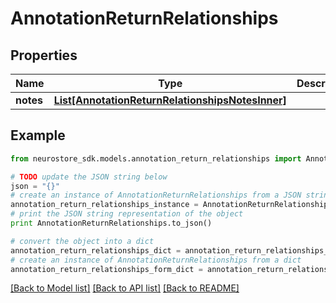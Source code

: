 # AnnotationReturnRelationships


## Properties
Name | Type | Description | Notes
------------ | ------------- | ------------- | -------------
**notes** | [**List[AnnotationReturnRelationshipsNotesInner]**](AnnotationReturnRelationshipsNotesInner.md) |  | [optional] 

## Example

```python
from neurostore_sdk.models.annotation_return_relationships import AnnotationReturnRelationships

# TODO update the JSON string below
json = "{}"
# create an instance of AnnotationReturnRelationships from a JSON string
annotation_return_relationships_instance = AnnotationReturnRelationships.from_json(json)
# print the JSON string representation of the object
print AnnotationReturnRelationships.to_json()

# convert the object into a dict
annotation_return_relationships_dict = annotation_return_relationships_instance.to_dict()
# create an instance of AnnotationReturnRelationships from a dict
annotation_return_relationships_form_dict = annotation_return_relationships.from_dict(annotation_return_relationships_dict)
```
[[Back to Model list]](../README.md#documentation-for-models) [[Back to API list]](../README.md#documentation-for-api-endpoints) [[Back to README]](../README.md)


